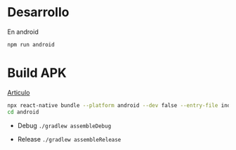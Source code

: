 # Desarrollo
En android
```bash
npm run android
```

# Build APK
[Articulo](https://medium.com/geekculture/react-native-generate-apk-debug-and-release-apk-4e9981a2ea51)

```bash
npx react-native bundle --platform android --dev false --entry-file index.js --bundle-output android/app/src/main/assets/index.android.bundle --assets-dest android/app/src/main/res
cd android
```

- Debug
`./gradlew assembleDebug`

- Release
`./gradlew assembleRelease`
